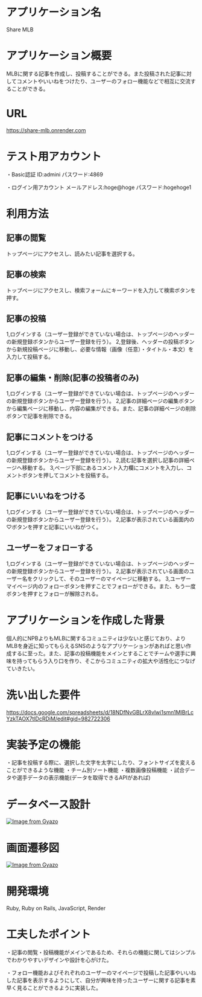 # アプリケーション名
Share MLB

# アプリケーション概要
MLBに関する記事を作成し、投稿することができる。また投稿された記事に対してコメントやいいねをつけたり、ユーザーのフォロー機能などで相互に交流することができる。

# URL
https://share-mlb.onrender.com

# テスト用アカウント
・Basic認証
ID:admini
パスワード:4869

・ログイン用アカウント
メールアドレス:hoge@hoge
パスワード:hogehoge1

# 利用方法
## 記事の閲覧
トップページにアクセスし、読みたい記事を選択する。

## 記事の検索
トップページにアクセスし、検索フォームにキーワードを入力して検索ボタンを押す。

## 記事の投稿
1,ログインする（ユーザー登録ができていない場合は、トップページのヘッダーの新規登録ボタンからユーザー登録を行う）。
2,登録後、ヘッダーの投稿ボタンから新規投稿ページに移動し、必要な情報（画像（任意）・タイトル・本文）を入力して投稿する。

## 記事の編集・削除(記事の投稿者のみ)
1,ログインする（ユーザー登録ができていない場合は、トップページのヘッダーの新規登録ボタンからユーザー登録を行う）。
2,記事の詳細ページの編集ボタンから編集ページに移動し、内容の編集ができる。また、記事の詳細ページの削除ボタンで記事を削除できる。

## 記事にコメントをつける
1,ログインする（ユーザー登録ができていない場合は、トップページのヘッダーの新規登録ボタンからユーザー登録を行う）。
2,読む記事を選択し記事の詳細ページへ移動する。
3,ページ下部にあるコメント入力欄にコメントを入力し、コメントボタンを押してコメントを投稿する。

## 記事にいいねをつける
1,ログインする（ユーザー登録ができていない場合は、トップページのヘッダーの新規登録ボタンからユーザー登録を行う）。
2,記事が表示されている画面内の♡ボタンを押すと記事にいいねがつく。

## ユーザーをフォローする
1,ログインする（ユーザー登録ができていない場合は、トップページのヘッダーの新規登録ボタンからユーザー登録を行う）。
2,記事が表示されている画面のユーザー名をクリックして、そのユーザーのマイページに移動する。
3,ユーザーマイページ内のフォローボタンを押すことでフォローができる。また、もう一度ボタンを押すとフォローが解除される。

# アプリケーションを作成した背景
個人的にNPBよりもMLBに関するコミュニティは少ないと感じており、よりMLBを身近に知ってもらえるSNSのようなアプリケーションがあればと思い作成するに至った。また、記事の投稿機能をメインとすることでチームや選手に興味を持ってもらう入り口を作り、そこからコミュニティの拡大や活性化につなげていきたい。

# 洗い出した要件
https://docs.google.com/spreadsheets/d/18NDfNvGBLrX8vlwi1smn1MIBrLcYzkTAOX7tlDcRDiM/edit#gid=982722306

# 実装予定の機能
・記事を投稿する際に、選択した文字を太字にしたり、フォントサイズを変えることができるような機能
・チーム別ソート機能
・複数画像投稿機能
・試合データや選手データの表示機能(データを取得できるAPIがあれば)

# データベース設計
[![Image from Gyazo](https://i.gyazo.com/5f09b2dc97afe6ade7ab42b8a68738e1.png)](https://gyazo.com/5f09b2dc97afe6ade7ab42b8a68738e1)

# 画面遷移図
[![Image from Gyazo](https://i.gyazo.com/50085226df47689b6fc35e84cf4b2bdd.png)](https://gyazo.com/50085226df47689b6fc35e84cf4b2bdd)

# 開発環境
Ruby, Ruby on Rails, JavaScript, Render

# 工夫したポイント
・記事の閲覧・投稿機能がメインであるため、それらの機能に関してはシンプルでわかりやすいデザインや設計を心がけた。

・フォロー機能およびそれぞれのユーザーのマイページで投稿した記事やいいねした記事を表示するようにして、自分が興味を持ったユーザーに関する記事を素早く見ることができるように実装した。